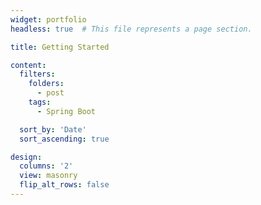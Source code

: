 ```yaml
---
widget: portfolio
headless: true  # This file represents a page section.

title: Getting Started

content:
  filters:
    folders:
      - post
    tags:
      - Spring Boot

  sort_by: 'Date'
  sort_ascending: true

design:
  columns: '2'
  view: masonry
  flip_alt_rows: false
---
```

